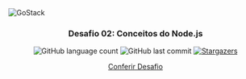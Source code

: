 
<img alt="GoStack" src="https://storage.googleapis.com/golden-wind/bootcamp-gostack/header-desafios-new.png" />

<h3 align="center">
  Desafio 02: Conceitos do Node.js
</h3>

<p align="center">
  <img alt="GitHub language count" src="https://img.shields.io/github/languages/count/guribeiro/gostack-conceitos-nodejs?color=6159c1">

  <img alt="GitHub last commit" src="https://img.shields.io/github/last-commit/guribeiro/gostack-conceitos-nodejs?color=6159c1">

<a href="https://github.com/Rocketseat/bootcamp-gostack-desafios/stargazers">
    <img alt="Stargazers" src="https://img.shields.io/github/stars/guribeiro/gostack-conceitos-nodejs?style=social">
  </a>
  
</p>

<p align="center">
  <a href="https://github.com/rocketseat-education/bootcamp-gostack-desafios/tree/master/desafio-conceitos-nodejs">Conferir Desafio</a>
</p>

</p>



